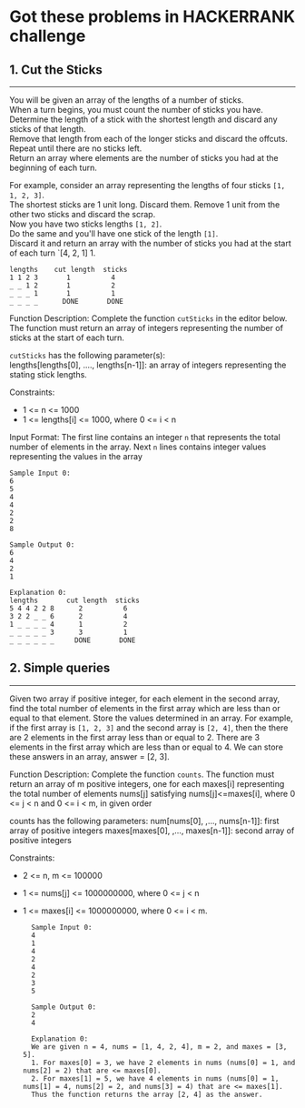 # Got these problems in HACKERRANK challenge


## 1. Cut the Sticks
-----
You will be given an array of the lengths of a number of sticks.  
When a turn begins, you must count the number of sticks you have.  
Determine the length of a stick with the shortest length and discard any sticks of that length.  
Remove that length from each of the longer sticks and discard the offcuts.  
Repeat until there are no sticks left.   
Return an array where elements are the number of sticks you had at the beginning of each turn.   

For example, consider an array representing the lengths of four sticks `[1, 1, 2, 3]`.  
The shortest sticks are 1 unit long.
Discard them. Remove 1 unit from the other two sticks and discard the scrap.  
Now you have two sticks lengths `[1, 2]`.  
Do the same and you'll have one stick of the length `[1]`.   
Discard it and return an array with the number of sticks you had at the start of each turn `[4, 2, 1] 1.

	lengths    cut length  sticks
	1 1 2 3       1          4
	_ _ 1 2       1          2
	_ _ _ 1       1          1
	_ _ _ _      DONE       DONE


Function Description:
Complete the function `cutSticks` in the editor below.  
The function must return an array of integers representing the number of sticks at the start of each turn.

`cutSticks` has the following parameter(s):   
   lengths[lengths[0], ...., lengths[n-1]]: an array of integers representing the stating stick lengths.
   
Constraints:  
 - 1 <= n <= 1000 
 - 1 <= lengths[i] <= 1000, where 0 <= i < n

Input Format:
The first line contains an integer `n` that represents the total number of elements in the array.
Next `n` lines contains integer values representing the values in the array


	Sample Input 0:
	6
	5
	4
	4
	2
	2
	8
	
	Sample Output 0:
	6
	4
	2
	1
	
	Explanation 0:
	lengths       cut length  sticks
	5 4 4 2 2 8      2          6
	3 2 2 _ _ 6      2          4
	1 _ _ _ _ 4      1          2
	_ _ _ _ _ 3      3          1
	_ _ _ _ _ _     DONE       DONE
		
## 2. Simple queries
-----

Given two array if positive integer, for each element in the second array, find the total number of elements in the first array which are less than or equal to that element.
Store the values determined in an array.
For example, if the first array is `[1, 2, 3]` and the second array is `[2, 4]`, then the there are 2 elements in the first array less than or equal to 2.
There are 3 elements in the first array which are less than or equal to 4.
We can store these answers in an array, answer = [2, 3].

Function Description:
Complete the function `counts`. 
The function must return an array of m positive integers, one for each maxes[i] representing the total number of elements nums[j] satisfying nums[j]<=maxes[i], where 0 <= j < n and 0 <= i < m, in given order

counts has the following parameters:
num[nums[0], ,..., nums[n-1]]: first array of positive integers
maxes[maxes[0], ,..., maxes[n-1]]: second array of positive integers


Constraints:  
- 2 <= n, m <= 100000
- 1 <= nums[j] <= 1000000000, where 0 <= j < n
- 1 <= maxes[i] <= 1000000000, where 0 <= i < m.

		Sample Input 0:
		4
		1
		4
		2
		4
		2
		3
		5
		
		Sample Output 0:
		2
		4
		
		Explanation 0:
		We are given n = 4, nums = [1, 4, 2, 4], m = 2, and maxes = [3, 5].
		1. For maxes[0] = 3, we have 2 elements in nums (nums[0] = 1, and nums[2] = 2) that are <= maxes[0].
		2. For maxes[1] = 5, we have 4 elements in nums (nums[0] = 1, nums[1] = 4, nums[2] = 2, and nums[3] = 4) that are <= maxes[1].
		Thus the function returns the array [2, 4] as the answer.
